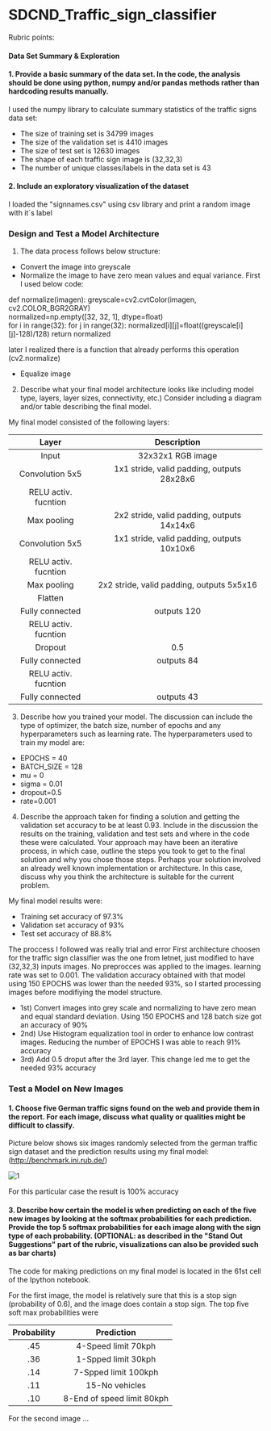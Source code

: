 # SDCND_Traffic_sign_classifier

Rubric points:

#### Data Set Summary & Exploration

#### 1. Provide a basic summary of the data set. In the code, the analysis should be done using python, numpy and/or pandas methods rather than hardcoding results manually.

I used the numpy library to calculate summary statistics of the traffic
signs data set:

* The size of training set is 34799 images
* The size of the validation set is 4410 images
* The size of test set is 12630 images
* The shape of each traffic sign image is (32,32,3)
* The number of unique classes/labels in the data set is 43

#### 2. Include an exploratory visualization of the dataset
 I loaded the "signnames.csv" using csv library and print a random image with it´s label

### Design and Test a Model Architecture

1. The data process follows below structure:
* Convert the image into greyscale
* Normalize the image to have zero mean values and equal variance. First I used below code:
  
def normalize(imagen):
greyscale=cv2.cvtColor(imagen, cv2.COLOR_BGR2GRAY)  
normalized=np.empty([32, 32, 1], dtype=float)  
for i in range(32):
for j in range(32):
normalized[i][j]=float((greyscale[i][j]-128)/128) 
return normalized
  
  later I realized there is a function that already performs this operation (cv2.normalize)
*  Equalize image  
2. Describe what your final model architecture looks like including model type, layers, layer sizes, connectivity, etc.) Consider including a diagram and/or table describing the final model.


My final model consisted of the following layers:

| Layer         		|     Description	        					| 
|:---------------------:|:---------------------------------------------:| 
| Input         		| 32x32x1 RGB image   							| 
| Convolution 5x5     	| 1x1 stride, valid padding, outputs 28x28x6 	|
| RELU	activ. fucntion				|												|
| Max pooling	      	| 2x2 stride,  valid padding,  outputs 14x14x6 	|
| Convolution 5x5	    | 1x1 stride, valid padding, outputs 10x10x6 	|
| RELU	activ. fucntion				|			
| Max pooling	      	| 2x2 stride,  valid padding,  outputs 5x5x16 	|
| Flatten				|
| Fully connected		|         							outputs 120		|
| RELU	activ. fucntion				|		
| Dropout				|	0.5 |	
| Fully connected		|         							outputs 84		|
| RELU	activ. fucntion				|		
| Fully connected		|         							outputs 43		|	

3. Describe how you trained your model. The discussion can include the type of optimizer, the batch size, number of epochs and any hyperparameters such as learning rate.
The hyperparameters used to train my model are:
* EPOCHS = 40
* BATCH_SIZE = 128
* mu = 0
* sigma = 0.01
* dropout=0.5
* rate=0.001

4. Describe the approach taken for finding a solution and getting the validation set accuracy to be at least 0.93. Include in the discussion the results on the training, validation and test sets and where in the code these were calculated. Your approach may have been an iterative process, in which case, outline the steps you took to get to the final solution and why you chose those steps. Perhaps your solution involved an already well known implementation or architecture. In this case, discuss why you think the architecture is suitable for the current problem.

My final model results were:

* Training set accuracy of 97.3%
* Validation set accuracy of 93%
* Test set accuracy of 88.8%

The proccess I followed was really trial and error 
First architecture choosen for the traffic sign classifier was the one from letnet, just modified to have (32,32,3) inputs images. No preprocces was applied to the images. learning rate was set to 0.001. The validation accuracy obtained with that model using 150 EPOCHS was lower than the needed 93%, so I started processing images before modifiying the model structure. 
* 1st) Convert images into grey scale and normalizing to have zero mean and equal standard deviation. Using 150 EPOCHS and 128 batch size got an accuracy of 90%
* 2nd) Use Histogram equalization tool in order to enhance low contrast images. Reducing the number of EPOCHS I was able to reach 91% accuracy
* 3rd) Add 0.5 droput after the 3rd layer. This change led me to get the needed 93% accuracy


### Test a Model on New Images

#### 1. Choose five German traffic signs found on the web and provide them in the report. For each image, discuss what quality or qualities might be difficult to classify.

Picture below shows six images randomly selected from the german traffic sign dataset and the prediction results using my final model: (http://benchmark.ini.rub.de/)

![1](https://user-images.githubusercontent.com/41348711/43049863-56e5db3e-8dff-11e8-87e2-e813b5fc0374.gif)

For this particular case the result is 100% accuracy

#### 3. Describe how certain the model is when predicting on each of the five new images by looking at the softmax probabilities for each prediction. Provide the top 5 softmax probabilities for each image along with the sign type of each probability. (OPTIONAL: as described in the "Stand Out Suggestions" part of the rubric, visualizations can also be provided such as bar charts)


The code for making predictions on my final model is located in the 61st cell of the Ipython notebook.

For the first image, the model is relatively sure that this is a stop sign (probability of 0.6), and the image does contain a stop sign. The top five soft max probabilities were

| Probability         	|     Prediction	        					| 
|:---------------------:|:---------------------------------------------:| 
| .45         			| 4-Speed limit 70kph 									| 
| .36     				| 1-Spped limit 30kph 										|
| .14					| 7-Spped limit 100kph											|
| .11	      			| 15-No vehicles				 				|
| .10				    | 8-End of speed limit 80kph      							|


For the second image ... 
